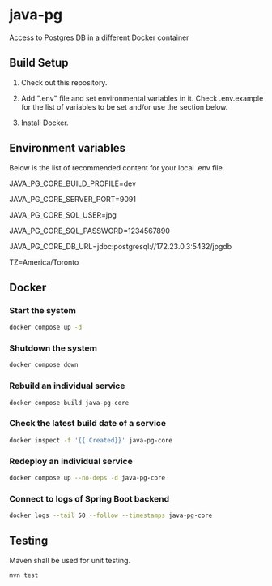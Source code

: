 # java-pg

Access to Postgres DB in a different Docker container

## Build Setup

1. Check out this repository.

2. Add ".env" file and set environmental variables in it. Check .env.example for the list of variables to be set and/or use the section below.

3. Install Docker.

## Environment variables

Below is the list of recommended content for your local .env file.

JAVA_PG_CORE_BUILD_PROFILE=dev

JAVA_PG_CORE_SERVER_PORT=9091

JAVA_PG_CORE_SQL_USER=jpg

JAVA_PG_CORE_SQL_PASSWORD=1234567890

JAVA_PG_CORE_DB_URL=jdbc:postgresql://172.23.0.3:5432/jpgdb

TZ=America/Toronto

## Docker

### Start the system

```bash
docker compose up -d
```

### Shutdown the system

```bash
docker compose down
```

### Rebuild an individual service

```bash
docker compose build java-pg-core
```

### Check the latest build date of a service

```bash
docker inspect -f '{{.Created}}' java-pg-core
```

### Redeploy an individual service

```bash
docker compose up --no-deps -d java-pg-core
```

### Connect to logs of Spring Boot backend

```bash
docker logs --tail 50 --follow --timestamps java-pg-core
```

## Testing

Maven shall be used for unit testing.

```bash
mvn test
```

